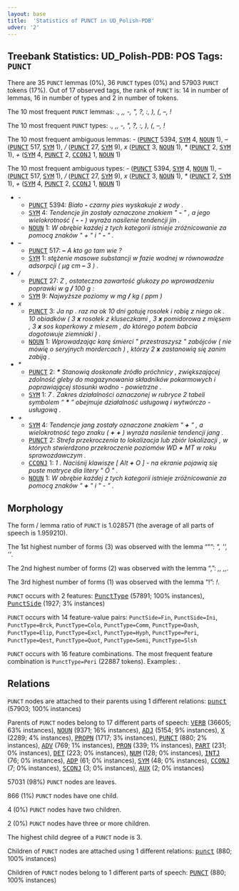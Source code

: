```yaml
---
layout: base
title:  'Statistics of PUNCT in UD_Polish-PDB'
udver: '2'
---
```


## Treebank Statistics: UD_Polish-PDB: POS Tags: `PUNCT`

There are 35 `PUNCT` lemmas (0%), 36 `PUNCT` types (0%) and 57903 `PUNCT` tokens (17%).
Out of 17 observed tags, the rank of `PUNCT` is: 14 in number of lemmas, 16 in number of types and 2 in number of tokens.

The 10 most frequent `PUNCT` lemmas: <em>., ,, -, ", ?, :, ), (, –, !</em>

The 10 most frequent `PUNCT` types:  <em>., ,, -, ", ?, :, ), (, –, !</em>

The 10 most frequent ambiguous lemmas: <em>-</em> (<tt><a href="pl_pdb-pos-PUNCT.html">PUNCT</a></tt> 5394, <tt><a href="pl_pdb-pos-SYM.html">SYM</a></tt> 4, <tt><a href="pl_pdb-pos-NOUN.html">NOUN</a></tt> 1), <em>–</em> (<tt><a href="pl_pdb-pos-PUNCT.html">PUNCT</a></tt> 517, <tt><a href="pl_pdb-pos-SYM.html">SYM</a></tt> 1), <em>/</em> (<tt><a href="pl_pdb-pos-PUNCT.html">PUNCT</a></tt> 27, <tt><a href="pl_pdb-pos-SYM.html">SYM</a></tt> 9), <em>x</em> (<tt><a href="pl_pdb-pos-PUNCT.html">PUNCT</a></tt> 3, <tt><a href="pl_pdb-pos-NOUN.html">NOUN</a></tt> 1), <em>*</em> (<tt><a href="pl_pdb-pos-PUNCT.html">PUNCT</a></tt> 2, <tt><a href="pl_pdb-pos-SYM.html">SYM</a></tt> 1), <em>+</em> (<tt><a href="pl_pdb-pos-SYM.html">SYM</a></tt> 4, <tt><a href="pl_pdb-pos-PUNCT.html">PUNCT</a></tt> 2, <tt><a href="pl_pdb-pos-CCONJ.html">CCONJ</a></tt> 1, <tt><a href="pl_pdb-pos-NOUN.html">NOUN</a></tt> 1)

The 10 most frequent ambiguous types:  <em>-</em> (<tt><a href="pl_pdb-pos-PUNCT.html">PUNCT</a></tt> 5394, <tt><a href="pl_pdb-pos-SYM.html">SYM</a></tt> 4, <tt><a href="pl_pdb-pos-NOUN.html">NOUN</a></tt> 1), <em>–</em> (<tt><a href="pl_pdb-pos-PUNCT.html">PUNCT</a></tt> 517, <tt><a href="pl_pdb-pos-SYM.html">SYM</a></tt> 1), <em>/</em> (<tt><a href="pl_pdb-pos-PUNCT.html">PUNCT</a></tt> 27, <tt><a href="pl_pdb-pos-SYM.html">SYM</a></tt> 9), <em>x</em> (<tt><a href="pl_pdb-pos-PUNCT.html">PUNCT</a></tt> 3, <tt><a href="pl_pdb-pos-NOUN.html">NOUN</a></tt> 1), <em>*</em> (<tt><a href="pl_pdb-pos-PUNCT.html">PUNCT</a></tt> 2, <tt><a href="pl_pdb-pos-SYM.html">SYM</a></tt> 1), <em>+</em> (<tt><a href="pl_pdb-pos-SYM.html">SYM</a></tt> 4, <tt><a href="pl_pdb-pos-PUNCT.html">PUNCT</a></tt> 2, <tt><a href="pl_pdb-pos-CCONJ.html">CCONJ</a></tt> 1, <tt><a href="pl_pdb-pos-NOUN.html">NOUN</a></tt> 1)


* <em>-</em>
  * <tt><a href="pl_pdb-pos-PUNCT.html">PUNCT</a></tt> 5394: <em>Biało <b>-</b> czarny pies wyskakuje z wody .</em>
  * <tt><a href="pl_pdb-pos-SYM.html">SYM</a></tt> 4: <em>Tendencje jin zostały oznaczone znakiem " <b>-</b> " , a jego wielokrotność ( <b>-</b> <b>-</b> ) wyraża nasilenie tendencji jin .</em>
  * <tt><a href="pl_pdb-pos-NOUN.html">NOUN</a></tt> 1: <em>W obrębie każdej z tych kategorii istnieje zróżnicowanie za pomocą znaków " + " i " <b>-</b> " .</em>
* <em>–</em>
  * <tt><a href="pl_pdb-pos-PUNCT.html">PUNCT</a></tt> 517: <em><b>–</b> A kto go tam wie ?</em>
  * <tt><a href="pl_pdb-pos-SYM.html">SYM</a></tt> 1: <em>stężenie masowe substancji w fazie wodnej w równowadze adsorpcji ( μg cm <b>–</b> 3 ) .</em>
* <em>/</em>
  * <tt><a href="pl_pdb-pos-PUNCT.html">PUNCT</a></tt> 27: <em>Z , ostateczna zawartość glukozy po wprowadzeniu poprawki w g <b>/</b> 100 g :</em>
  * <tt><a href="pl_pdb-pos-SYM.html">SYM</a></tt> 9: <em>Najwyższe poziomy w mg <b>/</b> kg ( ppm )</em>
* <em>x</em>
  * <tt><a href="pl_pdb-pos-PUNCT.html">PUNCT</a></tt> 3: <em>Ja np . raz na ok 10 dni gotuję rosołek i robię z niego ok . 10 obiadków ( 3 <b>x</b> rosołek z kluseczkami , 3 <b>x</b> pomidorowa z mięsem , 3 <b>x</b> sos koperkowy z miesem , do którego potem babcia dogotowuje ziemniaki ) .</em>
  * <tt><a href="pl_pdb-pos-NOUN.html">NOUN</a></tt> 1: <em>Wprowadzając karę śmierci " przestraszysz " zabójców ( nie mówię o seryjnych mordercach ) , którzy 2 <b>x</b> zastanowią się zanim zabiją .</em>
* <em>*</em>
  * <tt><a href="pl_pdb-pos-PUNCT.html">PUNCT</a></tt> 2: <em><b>*</b> Stanowią doskonałe źródło próchnicy , zwiększającej zdolność gleby do magazynowania składników pokarmowych i poprawiającej stosunki wodno - powietrzne .</em>
  * <tt><a href="pl_pdb-pos-SYM.html">SYM</a></tt> 1: <em>7 . Zakres działalności oznaczonej w rubryce 2 tabeli symbolem “ <b>*</b> ” obejmuje działalność usługową i wytwórczo - usługową .</em>
* <em>+</em>
  * <tt><a href="pl_pdb-pos-SYM.html">SYM</a></tt> 4: <em>Tendencje jang zostały oznaczone znakiem " <b>+</b> " , a wielokrotność tego znaku ( <b>+</b> <b>+</b> ) wyraża nasilenie tendencji jang .</em>
  * <tt><a href="pl_pdb-pos-PUNCT.html">PUNCT</a></tt> 2: <em>Strefa przekroczenia to lokalizacja lub zbiór lokalizacji , w których stwierdzono przekroczenie poziomów WD <b>+</b> MT w roku sprawozdawczym .</em>
  * <tt><a href="pl_pdb-pos-CCONJ.html">CCONJ</a></tt> 1: <em>1 . Naciśnij klawisze [ Alt <b>+</b> O ] - na ekranie pojawią się puste matryce dla litery " Ó " .</em>
  * <tt><a href="pl_pdb-pos-NOUN.html">NOUN</a></tt> 1: <em>W obrębie każdej z tych kategorii istnieje zróżnicowanie za pomocą znaków " <b>+</b> " i " - " .</em>

## Morphology

The form / lemma ratio of `PUNCT` is 1.028571 (the average of all parts of speech is 1.959210).

The 1st highest number of forms (3) was observed with the lemma “"”: <em>", '', ’’</em>.

The 2nd highest number of forms (2) was observed with the lemma “,”: <em>,, ,,</em>.

The 3rd highest number of forms (1) was observed with the lemma “!”: <em>!</em>.

`PUNCT` occurs with 2 features: <tt><a href="pl_pdb-feat-PunctType.html">PunctType</a></tt> (57891; 100% instances), <tt><a href="pl_pdb-feat-PunctSide.html">PunctSide</a></tt> (1927; 3% instances)

`PUNCT` occurs with 14 feature-value pairs: `PunctSide=Fin`, `PunctSide=Ini`, `PunctType=Brck`, `PunctType=Colo`, `PunctType=Comm`, `PunctType=Dash`, `PunctType=Elip`, `PunctType=Excl`, `PunctType=Hyph`, `PunctType=Peri`, `PunctType=Qest`, `PunctType=Quot`, `PunctType=Semi`, `PunctType=Slsh`

`PUNCT` occurs with 16 feature combinations.
The most frequent feature combination is `PunctType=Peri` (22887 tokens).
Examples: <em>.</em>


## Relations

`PUNCT` nodes are attached to their parents using 1 different relations: <tt><a href="pl_pdb-dep-punct.html">punct</a></tt> (57903; 100% instances)

Parents of `PUNCT` nodes belong to 17 different parts of speech: <tt><a href="pl_pdb-pos-VERB.html">VERB</a></tt> (36605; 63% instances), <tt><a href="pl_pdb-pos-NOUN.html">NOUN</a></tt> (9371; 16% instances), <tt><a href="pl_pdb-pos-ADJ.html">ADJ</a></tt> (5154; 9% instances), <tt><a href="pl_pdb-pos-X.html">X</a></tt> (2289; 4% instances), <tt><a href="pl_pdb-pos-PROPN.html">PROPN</a></tt> (1717; 3% instances), <tt><a href="pl_pdb-pos-PUNCT.html">PUNCT</a></tt> (880; 2% instances), <tt><a href="pl_pdb-pos-ADV.html">ADV</a></tt> (769; 1% instances), <tt><a href="pl_pdb-pos-PRON.html">PRON</a></tt> (339; 1% instances), <tt><a href="pl_pdb-pos-PART.html">PART</a></tt> (231; 0% instances), <tt><a href="pl_pdb-pos-DET.html">DET</a></tt> (223; 0% instances), <tt><a href="pl_pdb-pos-NUM.html">NUM</a></tt> (128; 0% instances), <tt><a href="pl_pdb-pos-INTJ.html">INTJ</a></tt> (76; 0% instances), <tt><a href="pl_pdb-pos-ADP.html">ADP</a></tt> (61; 0% instances), <tt><a href="pl_pdb-pos-SYM.html">SYM</a></tt> (48; 0% instances), <tt><a href="pl_pdb-pos-CCONJ.html">CCONJ</a></tt> (7; 0% instances), <tt><a href="pl_pdb-pos-SCONJ.html">SCONJ</a></tt> (3; 0% instances), <tt><a href="pl_pdb-pos-AUX.html">AUX</a></tt> (2; 0% instances)

57031 (98%) `PUNCT` nodes are leaves.

866 (1%) `PUNCT` nodes have one child.

4 (0%) `PUNCT` nodes have two children.

2 (0%) `PUNCT` nodes have three or more children.

The highest child degree of a `PUNCT` node is 3.

Children of `PUNCT` nodes are attached using 1 different relations: <tt><a href="pl_pdb-dep-punct.html">punct</a></tt> (880; 100% instances)

Children of `PUNCT` nodes belong to 1 different parts of speech: <tt><a href="pl_pdb-pos-PUNCT.html">PUNCT</a></tt> (880; 100% instances)

